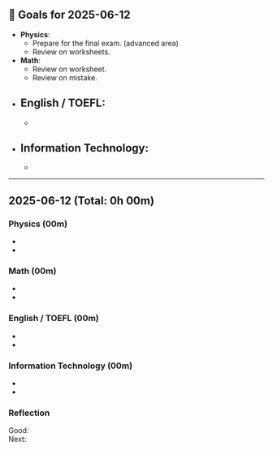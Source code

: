 ## 🎯 Goals for 2025-06-12
- **Physics**: 
  - Prepare for the final exam. (advanced area)
  -  Review on worksheets.
- **Math**: 
  - Review on worksheet.
  - Review on mistake.
- **English / TOEFL**:  
  -  
  - 
- **Information Technology**:  
  -  
  - 

---

## 2025-06-12  (Total: 0h 00m)

### Physics (00m)
- 
- 

### Math (00m)
- 
- 

### English / TOEFL (00m)
- 
- 

### Information Technology (00m)
- 
- 

### Reflection
Good:  
Next:  
